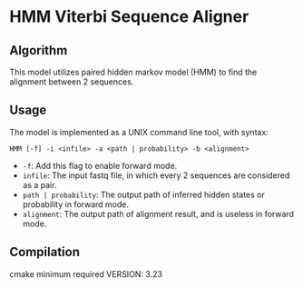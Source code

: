 # HMM Viterbi Sequence Aligner

## Algorithm
This model utilizes paired hidden markov model (HMM) to find the alignment between 2 sequences.

## Usage
The model is implemented as a UNIX command line tool, with syntax:

`HMM [-f] -i <infile> -a <path | probability> -b <alignment>`

* `-f`: Add this flag to enable forward mode.
* `infile`: The input fastq file, in which every 2 sequences are considered as a pair.
* `path | probability`: The output path of inferred hidden states or probability in forward mode.
* `alignment`: The output path of alignment result, and is useless in forward mode.

## Compilation
cmake minimum required VERSION: 3.23